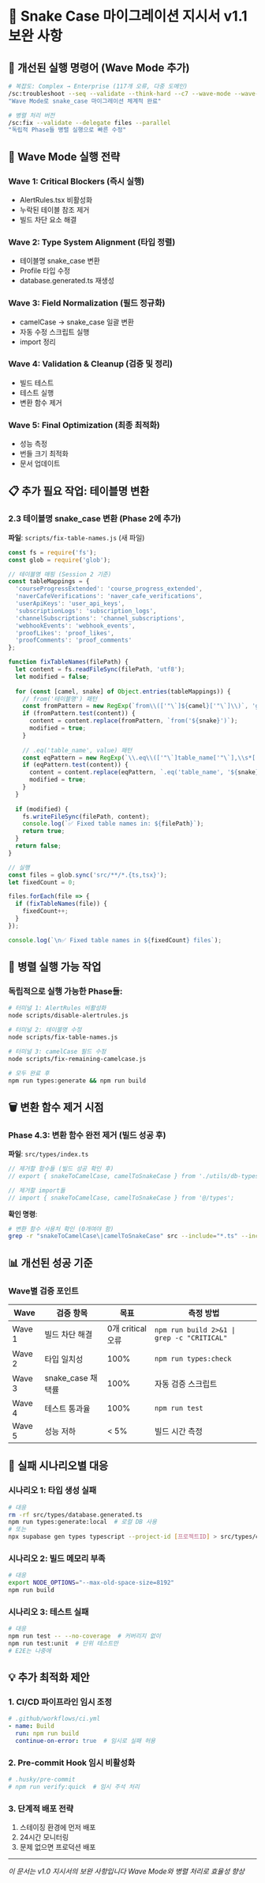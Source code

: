 # 📎 Snake Case 마이그레이션 지시서 v1.1 보완 사항

## 🚀 개선된 실행 명령어 (Wave Mode 추가)

```bash
# 복잡도: Complex → Enterprise (117개 오류, 다중 도메인)
/sc:troubleshoot --seq --validate --think-hard --c7 --wave-mode --wave-strategy systematic
"Wave Mode로 snake_case 마이그레이션 체계적 완료"

# 병렬 처리 버전
/sc:fix --validate --delegate files --parallel
"독립적 Phase들 병렬 실행으로 빠른 수정"
```

## 🌊 Wave Mode 실행 전략

### Wave 1: Critical Blockers (즉시 실행)
- AlertRules.tsx 비활성화
- 누락된 테이블 참조 제거
- 빌드 차단 요소 해결

### Wave 2: Type System Alignment (타입 정렬)
- 테이블명 snake_case 변환
- Profile 타입 수정
- database.generated.ts 재생성

### Wave 3: Field Normalization (필드 정규화)
- camelCase → snake_case 일괄 변환
- 자동 수정 스크립트 실행
- import 정리

### Wave 4: Validation & Cleanup (검증 및 정리)
- 빌드 테스트
- 테스트 실행
- 변환 함수 제거

### Wave 5: Final Optimization (최종 최적화)
- 성능 측정
- 번들 크기 최적화
- 문서 업데이트

## 📋 추가 필요 작업: 테이블명 변환

### 2.3 테이블명 snake_case 변환 (Phase 2에 추가)

**파일**: `scripts/fix-table-names.js` (새 파일)

```javascript
const fs = require('fs');
const glob = require('glob');

// 테이블명 매핑 (Session 2 기준)
const tableMappings = {
  'courseProgressExtended': 'course_progress_extended',
  'naverCafeVerifications': 'naver_cafe_verifications',
  'userApiKeys': 'user_api_keys',
  'subscriptionLogs': 'subscription_logs',
  'channelSubscriptions': 'channel_subscriptions',
  'webhookEvents': 'webhook_events',
  'proofLikes': 'proof_likes',
  'proofComments': 'proof_comments'
};

function fixTableNames(filePath) {
  let content = fs.readFileSync(filePath, 'utf8');
  let modified = false;
  
  for (const [camel, snake] of Object.entries(tableMappings)) {
    // from('테이블명') 패턴
    const fromPattern = new RegExp(`from\\(['"\`]${camel}['"\`]\\)`, 'g');
    if (fromPattern.test(content)) {
      content = content.replace(fromPattern, `from('${snake}')`);
      modified = true;
    }
    
    // .eq('table_name', value) 패턴
    const eqPattern = new RegExp(`\\.eq\\(['"\`]table_name['"\`],\\s*['"\`]${camel}['"\`]\\)`, 'g');
    if (eqPattern.test(content)) {
      content = content.replace(eqPattern, `.eq('table_name', '${snake}')`);
      modified = true;
    }
  }
  
  if (modified) {
    fs.writeFileSync(filePath, content);
    console.log(`✅ Fixed table names in: ${filePath}`);
    return true;
  }
  return false;
}

// 실행
const files = glob.sync('src/**/*.{ts,tsx}');
let fixedCount = 0;

files.forEach(file => {
  if (fixTableNames(file)) {
    fixedCount++;
  }
});

console.log(`\n✅ Fixed table names in ${fixedCount} files`);
```

## 🔄 병렬 실행 가능 작업

### 독립적으로 실행 가능한 Phase들:

```bash
# 터미널 1: AlertRules 비활성화
node scripts/disable-alertrules.js

# 터미널 2: 테이블명 수정
node scripts/fix-table-names.js

# 터미널 3: camelCase 필드 수정
node scripts/fix-remaining-camelcase.js

# 모두 완료 후
npm run types:generate && npm run build
```

## 🗑️ 변환 함수 제거 시점

### Phase 4.3: 변환 함수 완전 제거 (빌드 성공 후)

**파일**: `src/types/index.ts`

```typescript
// 제거할 함수들 (빌드 성공 확인 후)
// export { snakeToCamelCase, camelToSnakeCase } from './utils/db-types';

// 제거할 import들
// import { snakeToCamelCase, camelToSnakeCase } from '@/types';
```

**확인 명령**:
```bash
# 변환 함수 사용처 확인 (0개여야 함)
grep -r "snakeToCamelCase\|camelToSnakeCase" src --include="*.ts" --include="*.tsx" | grep -v "export\|import"
```

## 📊 개선된 성공 기준

### Wave별 검증 포인트

| Wave | 검증 항목 | 목표 | 측정 방법 |
|------|----------|------|-----------|
| Wave 1 | 빌드 차단 해결 | 0개 critical 오류 | `npm run build 2>&1 \| grep -c "CRITICAL"` |
| Wave 2 | 타입 일치성 | 100% | `npm run types:check` |
| Wave 3 | snake_case 채택률 | 100% | 자동 검증 스크립트 |
| Wave 4 | 테스트 통과율 | 100% | `npm run test` |
| Wave 5 | 성능 저하 | < 5% | 빌드 시간 측정 |

## 🚨 실패 시나리오별 대응

### 시나리오 1: 타입 생성 실패
```bash
# 대응
rm -rf src/types/database.generated.ts
npm run types:generate:local  # 로컬 DB 사용
# 또는
npx supabase gen types typescript --project-id [프로젝트ID] > src/types/database.generated.ts
```

### 시나리오 2: 빌드 메모리 부족
```bash
# 대응
export NODE_OPTIONS="--max-old-space-size=8192"
npm run build
```

### 시나리오 3: 테스트 실패
```bash
# 대응
npm run test -- --no-coverage  # 커버리지 없이
npm run test:unit  # 단위 테스트만
# E2E는 나중에
```

## 💡 추가 최적화 제안

### 1. CI/CD 파이프라인 임시 조정
```yaml
# .github/workflows/ci.yml
- name: Build
  run: npm run build
  continue-on-error: true  # 임시로 실패 허용
```

### 2. Pre-commit Hook 임시 비활성화
```bash
# .husky/pre-commit
# npm run verify:quick  # 임시 주석 처리
```

### 3. 단계적 배포 전략
1. 스테이징 환경에 먼저 배포
2. 24시간 모니터링
3. 문제 없으면 프로덕션 배포

---

*이 문서는 v1.0 지시서의 보완 사항입니다*
*Wave Mode와 병렬 처리로 효율성 향상*
